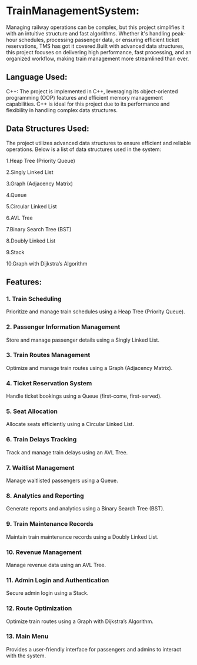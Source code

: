 # TrainManagementSystem:

Managing railway operations can be complex, but this project simplifies it with an intuitive structure and fast algorithms. Whether it's handling peak-hour schedules, processing passenger data, or ensuring efficient ticket reservations, TMS has got it covered.Built with advanced data structures, this project focuses on delivering high performance, fast processing, and an organized workflow, making train management more streamlined than ever.

## Language Used:
C++: The project is implemented in C++, leveraging its object-oriented programming (OOP) features and efficient memory management capabilities. C++ is ideal for this project due to its performance and flexibility in handling complex data structures.

## Data Structures Used:
The project utilizes advanced data structures to ensure efficient and reliable operations. Below is a list of data structures used in the system:

1.Heap Tree (Priority Queue)

2.Singly Linked List

3.Graph (Adjacency Matrix)

4.Queue

5.Circular Linked List

6.AVL Tree

7.Binary Search Tree (BST)

8.Doubly Linked List

9.Stack

10.Graph with Dijkstra’s Algorithm

## Features:

### 1. Train Scheduling

Prioritize and manage train schedules using a Heap Tree (Priority Queue).

### 2. Passenger Information Management

Store and manage passenger details using a Singly Linked List.

### 3. Train Routes Management

Optimize and manage train routes using a Graph (Adjacency Matrix).

### 4. Ticket Reservation System

Handle ticket bookings using a Queue (first-come, first-served).

### 5. Seat Allocation

Allocate seats efficiently using a Circular Linked List.

### 6. Train Delays Tracking

Track and manage train delays using an AVL Tree.

### 7. Waitlist Management 

Manage waitlisted passengers using a Queue.

### 8. Analytics and Reporting

Generate reports and analytics using a Binary Search Tree (BST).

### 9. Train Maintenance Records

Maintain train maintenance records using a Doubly Linked List.

### 10. Revenue Management

Manage revenue data using an AVL Tree.

### 11. Admin Login and Authentication

Secure admin login using a Stack.

### 12. Route Optimization

Optimize train routes using a Graph with Dijkstra’s Algorithm.

### 13. Main Menu

Provides a user-friendly interface for passengers and admins to interact with the system.
